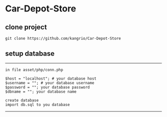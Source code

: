 ﻿
# Car-Depot-Store

## clone project
```
git clone https://github.com/kangrio/Car-Depot-Store
```
## setup database
***

```
in file asset/php/conn.php

$host = "localhost"; # your database host
$username = ""; # your database username
$password = ""; your database password
$dbname = ""; your database name

create database
import db.sql to you database

```
***
